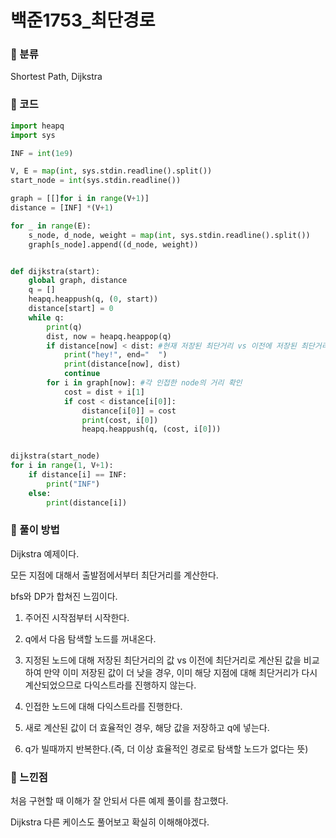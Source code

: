 # 백준1753\_최단경로

### &#127822; 분류

Shortest Path, Dijkstra

### &#127822; 코드

```python
import heapq
import sys

INF = int(1e9)

V, E = map(int, sys.stdin.readline().split())
start_node = int(sys.stdin.readline())

graph = [[]for i in range(V+1)]
distance = [INF] *(V+1)

for _ in range(E):
    s_node, d_node, weight = map(int, sys.stdin.readline().split())
    graph[s_node].append((d_node, weight))


def dijkstra(start):
    global graph, distance
    q = []
    heapq.heappush(q, (0, start))
    distance[start] = 0
    while q:
        print(q)
        dist, now = heapq.heappop(q)
        if distance[now] < dist: #현재 저장된 최단거리 vs 이전에 저장된 최단거리
            print("hey!", end="  ")
            print(distance[now], dist)
            continue
        for i in graph[now]: #각 인접한 node의 거리 확인
            cost = dist + i[1]
            if cost < distance[i[0]]:
                distance[i[0]] = cost
                print(cost, i[0])
                heapq.heappush(q, (cost, i[0]))


dijkstra(start_node)
for i in range(1, V+1):
    if distance[i] == INF:
        print("INF")
    else:
        print(distance[i])
```

### &#127822; 풀이 방법

Dijkstra 예제이다.

모든 지점에 대해서 출발점에서부터 최단거리를 계산한다.

bfs와 DP가 합쳐진 느낌이다.

1. 주어진 시작점부터 시작한다.

2. q에서 다음 탐색할 노드를 꺼내온다.

3. 지정된 노드에 대해 저장된 최단거리의 값 vs 이전에 최단거리로 계산된 값을 비교하여 만약 이미 저장된 값이 더 낮을 경우, 이미 해당 지점에 대해 최단거리가 다시 계산되었으므로 다익스트라를 진행하지 않는다.

4. 인접한 노드에 대해 다익스트라를 진행한다.

5. 새로 계산된 값이 더 효율적인 경우, 해당 값을 저장하고 q에 넣는다.

6. q가 빌때까지 반복한다.(즉, 더 이상 효율적인 경로로 탐색할 노드가 없다는 뜻)

### &#127822; 느낀점

처음 구현할 때 이해가 잘 안되서 다른 예제 풀이를 참고했다.

Dijkstra 다른 케이스도 풀어보고 확실히 이해해야겠다.